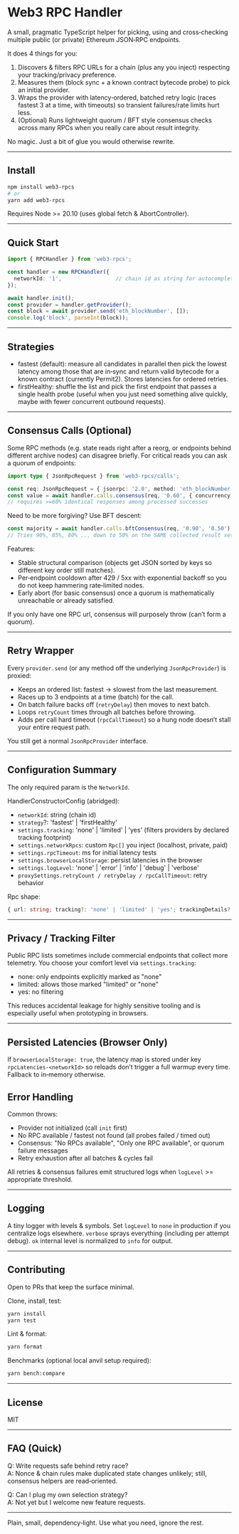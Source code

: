 # Web3 RPC Handler

A small, pragmatic TypeScript helper for picking, using and cross‑checking multiple public (or private) Ethereum JSON‑RPC endpoints.

It does 4 things for you:

1. Discovers & filters RPC URLs for a chain (plus any you inject) respecting your tracking/privacy preference.
2. Measures them (block sync + a known contract bytecode probe) to pick an initial provider.
3. Wraps the provider with latency‑ordered, batched retry logic (races fastest 3 at a time, with timeouts) so transient failures/rate limits hurt less.
4. (Optional) Runs lightweight quorum / BFT style consensus checks across many RPCs when you really care about result integrity.

No magic. Just a bit of glue you would otherwise rewrite.

---
## Install

```bash
npm install web3-rpcs
# or
yarn add web3-rpcs
```

Requires Node >= 20.10 (uses global fetch & AbortController).

---
## Quick Start

```ts
import { RPCHandler } from 'web3-rpcs';

const handler = new RPCHandler({
  networkId: '1',                 // chain id as string for autocomplete (ships with 2k+ chains)
});

await handler.init(); 
const provider = handler.getProvider(); 
const block = await provider.send('eth_blockNumber', []); 
console.log('block', parseInt(block));
```
---
## Strategies

- fastest (default): measure all candidates in parallel then pick the lowest latency among those that are in‑sync and return valid bytecode for a known contract (currently Permit2). Stores latencies for ordered retries.
- firstHealthy: shuffle the list and pick the first endpoint that passes a single health probe (useful when you just need something alive quickly, maybe with fewer concurrent outbound requests).

---
## Consensus Calls (Optional)

Some RPC methods (e.g. state reads right after a reorg, or endpoints behind different archive nodes) can disagree briefly. For critical reads you can ask a quorum of endpoints:

```ts
import type { JsonRpcRequest } from 'web3-rpcs/calls';

const req: JsonRpcRequest = { jsonrpc: '2.0', method: 'eth_blockNumber', params: [], id: 1 };
const value = await handler.calls.consensus(req, '0.60', { concurrency: 5 });
// requires >=60% identical responses among processed successes
```

Need to be more forgiving? Use BFT descent:

```ts
const majority = await handler.calls.bftConsensus(req, '0.90', '0.50');
// Tries 90%, 85%, 80% ... down to 50% on the SAME collected result set.
```

Features:
- Stable structural comparison (objects get JSON sorted by keys so different key order still matches).
- Per‑endpoint cooldown after 429 / 5xx with exponential backoff so you do not keep hammering rate‑limited nodes.
- Early abort (for basic consensus) once a quorum is mathematically unreachable or already satisfied.

If you only have one RPC url, consensus will purposely throw (can’t form a quorum).

---
## Retry Wrapper

Every `provider.send` (or any method off the underlying `JsonRpcProvider`) is proxied:
- Keeps an ordered list: fastest -> slowest from the last measurement.
- Races up to 3 endpoints at a time (batch) for the call.
- On batch failure backs off (`retryDelay`) then moves to next batch.
- Loops `retryCount` times through all batches before throwing.
- Adds per call hard timeout (`rpcCallTimeout`) so a hung node doesn’t stall your entire request path.

You still get a normal `JsonRpcProvider` interface.

---
## Configuration Summary

The only required param is the `NetworkId`.

HandlerConstructorConfig (abridged):
- `networkId`: string (chain id)
- `strategy`?: 'fastest' | 'firstHealthy'
- `settings.tracking`: 'none' | 'limited' | 'yes' (filters providers by declared tracking footprint)
- `settings.networkRpcs`: custom `Rpc[]` you inject (localhost, private, paid)
- `settings.rpcTimeout`: ms for initial latency tests
- `settings.browserLocalStorage`: persist latencies in the browser
- `settings.logLevel`: 'none' | 'error' | 'info' | 'debug' | 'verbose'
- `proxySettings.retryCount / retryDelay / rpcCallTimeout`: retry behavior

Rpc shape:
```ts
{ url: string; tracking?: 'none' | 'limited' | 'yes'; trackingDetails?: string; isOpenSource?: boolean; }
```

---
## Privacy / Tracking Filter

Public RPC lists sometimes include commercial endpoints that collect more telemetry. You choose your comfort level via `settings.tracking`:
- none: only endpoints explicitly marked as "none"
- limited: allows those marked "limited" or "none"
- yes: no filtering

This reduces accidental leakage for highly sensitive tooling and is especially useful when prototyping in browsers.

---
## Persisted Latencies (Browser Only)

If `browserLocalStorage: true`, the latency map is stored under key `rpcLatencies-<networkId>` so reloads don’t trigger a full warmup every time. Fallback to in‑memory otherwise.


## Error Handling

Common throws:
- Provider not initialized (call `init` first)
- No RPC available / fastest not found (all probes failed / timed out)
- Consensus: "No RPCs available", "Only one RPC available", or quorum failure messages
- Retry exhaustion after all batches & cycles fail

All retries & consensus failures emit structured logs when `logLevel` >= appropriate threshold.

---
## Logging

A tiny logger with levels & symbols. Set `logLevel` to `none` in production if you centralize logs elsewhere. `verbose` sprays everything (including per attempt debug). `ok` internal level is normalized to `info` for output.

---
## Contributing

Open to PRs that keep the surface minimal.

Clone, install, test:
```bash
yarn install
yarn test
```

Lint & format:
```bash
yarn format
```

Benchmarks (optional local anvil setup required):
```bash
yarn bench:compare
```

---
## License

MIT

---
## FAQ (Quick)

Q: Write requests safe behind retry race?  
A: Nonce & chain rules make duplicated state changes unlikely; still, consensus helpers are read‑oriented.

Q: Can I plug my own selection strategy?  
A: Not yet but I welcome new feature requests.

---
Plain, small, dependency‑light. Use what you need, ignore the rest.